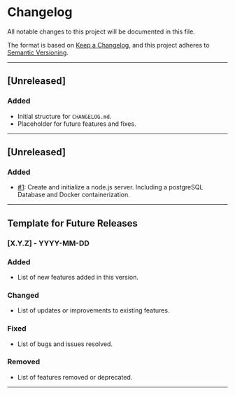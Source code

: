 
# Changelog

All notable changes to this project will be documented in this file.

The format is based on [Keep a Changelog](https://keepachangelog.com/en/1.0.0/),
and this project adheres to [Semantic Versioning](https://semver.org/spec/v2.0.0.html).

---

## [Unreleased]
### Added
- Initial structure for `CHANGELOG.md`.
- Placeholder for future features and fixes.

---

## [Unreleased] 
### Added
- [#1](https://github.com/Lz-01/countriesBeen-BE/issues/1): Create and initialize a node.js server. Including a postgreSQL Database and Docker containerization.

---

## Template for Future Releases
### [X.Y.Z] - YYYY-MM-DD
### Added
- List of new features added in this version.

### Changed
- List of updates or improvements to existing features.

### Fixed
- List of bugs and issues resolved.

### Removed
- List of features removed or deprecated.

---